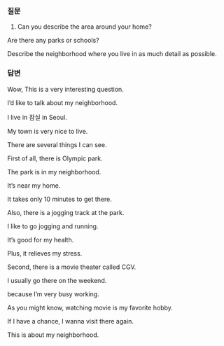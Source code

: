 ### 질문  
1. Can you describe the area around your home?

Are there any parks or schools?

Describe the neighborhood where you live in as much detail as possible.

### 답변  
Wow, This is a very interesting question.

I’d like to talk about my neighborhood.

I live in 잠실 in Seoul.

My town is very nice to live.

There are several things I can see.

First of all, there is Olympic park.

The park is in my neighborhood.

It’s near my home.

It takes only 10 minutes to get there.

Also, there is a jogging track at the park.

I like to go jogging and running.

It’s good for my health.

Plus, it relieves my stress.

Second, there is a movie theater called CGV.

I usually go there on the weekend.

because I’m very busy working.

As you might know, watching movie is my favorite hobby.

If I have a chance, I wanna visit there again.

This is about my neighborhood.  
